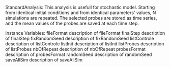 StandardAnalysis: This analysis is usefull for stochastic model.
Starting from identical initial conditions and from identical parameters' values, N simulations are repeated.
The selected probes are stored as time series, and the mean values of the probes are saved at each time step.

Instance Variables:
	fileFormat	<ValueHolder>	description of fileFormat
	finalStep	<ValueHolder>	description of finalStep
	fixRandomSeed	<ValueHolder>	description of fixRandomSeed
	listControle	<SelectionInList>	description of listControle
	listInit	<SelectionInList>	description of listInit
	listProbes	<MultiSelectionInList>	description of listProbes
	nbOfRepeat	<ValueHolder>	description of nbOfRepeat
	probesFormat	<ValueHolder>	description of probesFormat
	randomSeed	<ValueHolder>	description of randomSeed
	saveAllSim	<ValueHolder>	description of saveAllSim

